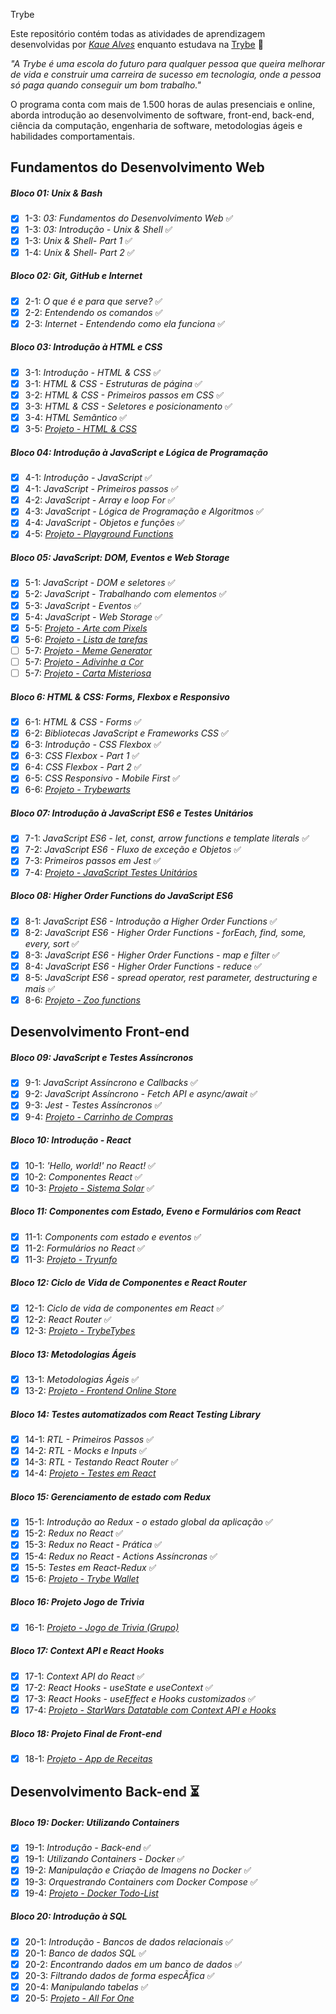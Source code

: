 Trybe

Este repositório contém todas as atividades de aprendizagem desenvolvidas por _[Kaue Alves](https://www.linkedin.com/in/kaue-alvess/)_ enquanto estudava na [Trybe](https://www.betrybe.com/) :rocket:

_"A Trybe é uma escola do futuro para qualquer pessoa que queira melhorar de vida e construir uma carreira de sucesso em tecnologia, onde a pessoa só paga quando conseguir um bom trabalho."_

O programa conta com mais de 1.500 horas de aulas presenciais e online, aborda introdução ao desenvolvimento de software, front-end, back-end, ciência da computação, engenharia de software, metodologias ágeis e habilidades comportamentais.

## Fundamentos do Desenvolvimento Web

##### Bloco 01: Unix & Bash

- [x] 1-3: _03: Fundamentos do Desenvolvimento Web_ :white_check_mark:
- [x] 1-3: _03: Introdução - Unix & Shell_ :white_check_mark:
- [x] 1-3: _Unix & Shell- Part 1_ :white_check_mark:
- [x] 1-4: _Unix & Shell- Part 2_ :white_check_mark:

##### Bloco 02: Git, GitHub e Internet

- [x] 2-1: _O que é e para que serve?_ :white_check_mark:
- [x] 2-2: _Entendendo os comandos_ :white_check_mark:
- [x] 2-3: _Internet - Entendendo como ela funciona_ :white_check_mark:

##### Bloco 03: Introdução à HTML e CSS

- [x] 3-1: _Introdução - HTML & CSS_ :white_check_mark:
- [x] 3-1: _HTML & CSS - Estruturas de página_ :white_check_mark:
- [x] 3-2: _HTML & CSS - Primeiros passos em CSS_ :white_check_mark:
- [x] 3-3: _HTML & CSS - Seletores e posicionamento_ :white_check_mark:
- [x] 3-4: _HTML Semãntico_ :white_check_mark:
- [x] 3-5: _[Projeto - HTML & CSS](100%)_

##### Bloco 04: Introdução à JavaScript e Lógica de Programação

- [x] 4-1: _Introdução - JavaScript_ :white_check_mark:
- [x] 4-1: _JavaScript - Primeiros passos_ :white_check_mark:
- [x] 4-2: _JavaScript - Array e loop For_ :white_check_mark:
- [x] 4-3: _JavaScript - Lógica de Programação e Algoritmos_ :white_check_mark:
- [x] 4-4: _JavaScript - Objetos e funções_ :white_check_mark:
- [x] 4-5: _[Projeto - Playground Functions](100%)_

##### Bloco 05: JavaScript: DOM, Eventos e Web Storage

- [x] 5-1: _JavaScript - DOM e seletores_ :white_check_mark:
- [x] 5-2: _JavaScript - Trabalhando com elementos_ :white_check_mark:
- [x] 5-3: _JavaScript - Eventos_ :white_check_mark:
- [x] 5-4: _JavaScript - Web Storage_ :white_check_mark:
- [x] 5-5: _[Projeto - Arte com Pixels](100%)_
- [x] 5-6: _[Projeto - Lista de tarefas](100%)_
- [ ] 5-7: _[Projeto - Meme Generator]()_
- [ ] 5-7: _[Projeto - Adivinhe a Cor]()_
- [ ] 5-7: _[Projeto - Carta Misteriosa]()_

##### Bloco 6: HTML & CSS: Forms, Flexbox e Responsivo

- [x] 6-1: _HTML & CSS - Forms_ :white_check_mark:
- [x] 6-2: _Bibliotecas JavaScript e Frameworks CSS_ :white_check_mark:
- [x] 6-3: _Introdução - CSS Flexbox_ :white_check_mark:
- [x] 6-3: _CSS Flexbox - Part 1_ :white_check_mark:
- [x] 6-4: _CSS Flexbox - Part 2_ :white_check_mark:
- [x] 6-5: _CSS Responsivo - Mobile First_ :white_check_mark:
- [x] 6-6: _[Projeto - Trybewarts](100%)_

##### Bloco 07: Introdução à JavaScript ES6 e Testes Unitários

- [x] 7-1: _JavaScript ES6 - let, const, arrow functions e template literals_ :white_check_mark:
- [x] 7-2: _JavaScript ES6 - Fluxo de exceção e Objetos_ :white_check_mark:
- [x] 7-3: _Primeiros passos em Jest_ :white_check_mark:
- [x] 7-4: _[Projeto - JavaScript Testes Unitários](90%)_

##### Bloco 08: Higher Order Functions do JavaScript ES6

- [x] 8-1: _JavaScript ES6 - Introdução a Higher Order Functions_ :white_check_mark:
- [x] 8-2: _JavaScript ES6 - Higher Order Functions - forEach, find, some, every, sort_ :white_check_mark:
- [x] 8-3: _JavaScript ES6 - Higher Order Functions - map e filter_ :white_check_mark:
- [x] 8-4: _JavaScript ES6 - Higher Order Functions - reduce_ :white_check_mark:
- [x] 8-5: _JavaScript ES6 - spread operator, rest parameter, destructuring e mais_ :white_check_mark:
- [x] 8-6: _[Projeto - Zoo functions](80%)_

## Desenvolvimento Front-end

##### Bloco 09: JavaScript e Testes Assíncronos

- [x] 9-1: _JavaScript Assíncrono e Callbacks_ :white_check_mark:
- [x] 9-2: _JavaScript Assíncrono - Fetch API e async/await_ :white_check_mark:
- [x] 9-3: _Jest - Testes Assíncronos_ :white_check_mark:
- [x] 9-4: _[Projeto - Carrinho de Compras](100%)_

##### Bloco 10: Introdução - React

- [x] 10-1: _'Hello, world!' no React!_ :white_check_mark:
- [x] 10-2: _Componentes React_ :white_check_mark:
- [x] 10-3: _[Projeto - Sistema Solar](100%)_ :white_check_mark:

##### Bloco 11: Componentes com Estado, Eveno e Formulários com React

- [x] 11-1: _Components com estado e eventos_ :white_check_mark:
- [x] 11-2: _Formulários no React_ :white_check_mark:
- [x] 11-3: _[Projeto - Tryunfo](88%)_

##### Bloco 12: Ciclo de Vida de Componentes e React Router

- [x] 12-1: _Ciclo de vida de componentes em React_ :white_check_mark:
- [x] 12-2: _React Router_ :white_check_mark:
- [x] 12-3: _[Projeto - TrybeTybes](100%)_

##### Bloco 13: Metodologias Ágeis

- [x] 13-1: _Metodologias Ágeis_ :white_check_mark:
- [x] 13-2: _[Projeto - Frontend Online Store](91%)_

##### Bloco 14: Testes automatizados com React Testing Library

- [x] 14-1: _RTL - Primeiros Passos_ :white_check_mark:
- [x] 14-2: _RTL - Mocks e Inputs_ :white_check_mark:
- [x] 14-3: _RTL - Testando React Router_ :white_check_mark:
- [x] 14-4: _[Projeto - Testes em React](100%)_

##### Bloco 15: Gerenciamento de estado com Redux

- [x] 15-1: _Introdução ao Redux - o estado global da aplicação_ :white_check_mark:
- [x] 15-2: _Redux no React_ :white_check_mark:
- [x] 15-3: _Redux no React - Prática_ :white_check_mark:
- [x] 15-4: _Redux no React - Actions Assíncronas_ :white_check_mark:
- [x] 15-5: _Testes em React-Redux_ :white_check_mark:
- [x] 15-6: _[Projeto - Trybe Wallet](90%)_

##### Bloco 16: Projeto Jogo de Trivia

- [x] 16-1: _[Projeto - Jogo de Trivia (Grupo)](100%)_

##### Bloco 17: Context API e React Hooks

- [x] 17-1: _Context API do React_ :white_check_mark:
- [x] 17-2: _React Hooks - useState e useContext_ :white_check_mark:
- [x] 17-3: _React Hooks - useEffect e Hooks customizados_ :white_check_mark:
- [x] 17-4: _[Projeto - StarWars Datatable com Context API e Hooks](83%)_

##### Bloco 18: Projeto Final de Front-end

- [x] 18-1: _[Projeto - App de Receitas](100%)_

## Desenvolvimento Back-end :hourglass_flowing_sand:

##### Bloco 19: Docker: Utilizando Containers

- [x] 19-1: _Introdução - Back-end_ :white_check_mark:
- [x] 19-1: _Utilizando Containers - Docker_ :white_check_mark:
- [x] 19-2: _Manipulação e Criação de Imagens no Docker_ :white_check_mark:
- [x] 19-3: _Orquestrando Containers com Docker Compose_ :white_check_mark:
- [x] 19-4: _[Projeto - Docker Todo-List](100%)_

##### Bloco 20: Introdução à SQL

- [x] 20-1: _Introdução - Bancos de dados relacionais_ :white_check_mark:
- [x] 20-1: _Banco de dados SQL_ :white_check_mark:
- [x] 20-2: _Encontrando dados em um banco de dados_ :white_check_mark:
- [x] 20-3: _Filtrando dados de forma especÃ­fica_ :white_check_mark:
- [x] 20-4: _Manipulando tabelas_ :white_check_mark:
- [x] 20-5: _[Projeto - All For One](100%)_

<!-- ##### Bloco 21: Bancos de dados relacionais

- [ ] 20-1: _FunÃ§Ãµes mais usadas no SQL_
- [ ] 20-2: _Descomplicando JOINs e UNIONs_
- [ ] 20-3: _Stored Routines & Subqueries_
- [ ] 20-4: _[Projeto - Vocabulary Booster]()_ -->

<!-- ##### Bloco 22: Bancos de dados relacionais

- [ ] 21-1: _Transformando ideias em um modelo de banco de dados_
- [ ] 21-2: _NormalizaÃ§Ã£o, Formas Normais e Dumps_
- [ ] 21-2: _Transformando ideias em um modelo de banco de dados - Parte 2_
- [ ] 21-3: _[Projeto - One For All]()_ -->

<!-- ##### Bloco 23: IntroduÃ§Ã£o - NoSQL

- [ ] 22-1: _MongoDB - IntroduÃ§Ã£o_
- [ ] 22-2: _Filter Operators_
- [ ] 22-3: _[Projeto - Data Flights]()_ -->

<!-- ##### Bloco 24: Updates

- [ ] 23-1: _Updates Simples_
- [ ] 23-2: _Updates Complexos - Arrays - Parte 1_
- [ ] 23-3: _Updates Complexos - Arrays - Parte 2_
- [ ] 23-4: _[Projeto - Commerce]()_ -->

<!-- ##### Bloco 25: Aggregation Framework

- [ ] 24-1: _Aggregation Framework - Part 1_
- [ ] 24-2: _Aggregation Framework - Part 2_
- [ ] 24-3: _[Projeto - Aggregations]()_ -->

<!-- ##### Bloco 26: Intro - NodeJS

- [ ] 25-1: _NodeJS - IntroduÃ§Ã£o_
- [ ] 25-2: _NodeJS - Fluxo AssÃ­ncrono_
- [ ] 25-3: _NodeJS - Arquitetura_
- [ ] 25-4: _[Projeto - A CLI of Ice and Fire]()_ -->

<!-- ##### Bloco 27: NodeJS

- [ ] 26-1: _Express: HTTP com Node.js_
- [ ] 26-2: _Arquitetura de Software - IntroduÃ§Ã£o ao MVC_
- [ ] 26-3: _[Projeto - Cookmaster]()_ -->

<!-- ##### Bloco 28: NodeJS

- [ ] 27-1: _Arquitetura de Software - Camada de ServiÃ§o_
- [ ] 27-2: _Arquitetura web - Rest e Restful_
- [ ] 27-3: _[Projeto - Store Manager]()_ -->

<!-- ##### Bloco 29: NodeJS

- [ ] 28-1: _NodeJS - JWT - (JSON Web Token)_
- [ ] 28-2: _NodeJS - Upload de arquivos com Multer_
- [ ] 28-3: _[Projeto - Cookmaster V2]()_ -->

<!-- ##### Bloco 30: IntroduÃ§Ã£o - Deploy

- [ ] 29-1: _Infraestrutura - Deploy com Heroku_
- [ ] 29-2: _Deploy - Gerenciadores de Processos_
- [ ] 29-3: _[Projeto - Stranger Things]()_ -->

<!-- ##### Bloco 31: Projeto

- [ ] 30-1: _[Projeto - Trybeer]()_ -->

<!-- ##### Bloco 32: Arquitetura de Software

- [ ] 31-1: _Arquitetura - PrincÃ­pios SOLID_
- [ ] 31-2: _ORM - Interface da aplicaÃ§Ã£o com o banco de dados_
- [ ] 31-3: _Arquitetura de Software - DDD_
- [ ] 31-4: _Boas prÃ¡ticas na escrita de testes_
- [ ] 31-3: _[Projeto - API de Blogs]()_ -->

<!-- ##### Bloco 33: Sockets

- [ ] 32-1: _Sockets - TCP/UDP & NET_
- [ ] 32-2: _Sockets - Socket.io_
- [ ] 32-3: _[Projeto - Webchat]()_ -->

<!-- ##### Bloco 34: Projeto

- [ ] 33-1: _[Projeto - Trybeer V2]()_ -->

<!-- ## Ciência da Computação

##### Bloco 35: IntroduÃ§Ã£o - CiÃªncia da ComputaÃ§Ã£o

- [ ] 34-1: _Arquitetura de Computadores_
- [ ] 34-2: _Arquitetura de redes_
- [ ] 34-3: _Redes de computadores, ferramentas e seguranÃ§a_
- [ ] 34-4: _[Projeto - Explorando os protocolos]()_ -->

<!-- ##### Bloco 36: Python

- [ ] 35-1: _Aprendendo Python_
- [ ] 35-2: _Testes e ExceÃ§Ãµes_
- [ ] 35-3: _Entrada e SaÃ­da de dados_
- [ ] 36-4: _Entrada e SaÃ­da de dados_
- [ ] 35-5: _[Projeto - Tech news]()_ -->

<!-- # [...]￼35-2: Arquitetura de redes -->


